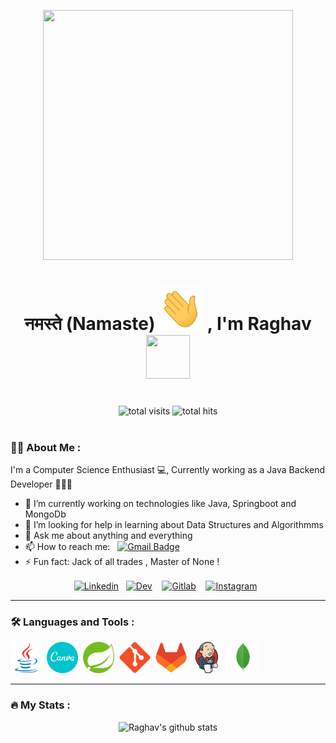 <p align="Center" ><img src="https://octodex.github.com/images/daftpunktocat-thomas.gif" height="400px" width ="400px"></p>


<h1 align="Center">  नमस्ते (Namaste) <img src="https://raw.githubusercontent.com/ABSphreak/ABSphreak/master/gifs/Hi.gif" height ="70 px" width="70px"/> , I'm Raghav <img src="https://media.giphy.com/media/WUlplcMpOCEmTGBtBW/giphy.gif" height ="70px" width= "70px">  </h1>
<br>
<div align = "center" > <img src="https://komarev.com/ghpvc/?username=raghav-byte" alt="total visits" /> 
<img src="http://hits.dwyl.com/Raghav-byte/Raghav-byte.svg" alt="total hits" /> </div>
<br>

### 👨‍💻 About Me :
I'm a Computer Science Enthusiast  💻, Currently working as a Java Backend Developer 👨🏻‍💻
- 🌱 I’m currently working on technologies like Java, Springboot and MongoDb
- 🤔 I’m looking for help in learning about Data Structures and Algorithmms
- 💬 Ask me about anything and everything 
- 📫 How to reach me: &nbsp;&nbsp;[![Gmail Badge](https://img.shields.io/badge/Gmail-D14836?style=for-the-badge&logo=gmail&logoColor=white&link=mailto:shuklaraghav321.com)](mailto:shuklaraghav321@gmail.com)
- ⚡ Fun fact: Jack of all trades , Master of None ! 

<div align="center">
<span><a href="https://www.linkedin.com/in/raghav-byte/" target="_blank"><img align="center" src="https://img.shields.io/badge/LinkedIn-0077B5?style=for-the-badge&logo=linkedin&logoColor=white" alt="Linkedin" /></a>&nbsp;&nbsp;
</span>
<span><a href="https://dev.to/raghavbyte" target="_blank" style="position:relative"><img align="center" src="https://img.shields.io/badge/dev.to-0A0A0A?style=for-the-badge&logo=devdotto&logoColor=white" alt="Dev" /></a> &nbsp;&nbsp;
</span>
<span><a href="https://git.letsmobility.com/raghav_shukla" target="_blank"><img align="center" src="https://img.shields.io/badge/GitLab-330F63?style=for-the-badge&logo=gitlab&logoColor=white" alt="Gitlab"  /></a> &nbsp;&nbsp;
</span>
<span><a href="https://instagram.com/raghav_shukl" target="_blank"><img align="center" src="https://img.shields.io/badge/Instagram-E4405F?style=for-the-badge&logo=instagram&logoColor=white" alt="Instagram" /></a>&nbsp;&nbsp;
</span>
</div>
<hr>

### 🛠️ Languages and Tools :
<div>
<img src="https://github.com/devicons/devicon/blob/master/icons/java/java-original.svg" title="Java" alt="Java" width="50" height="50width="50" height="50""/>&nbsp;
<img src="https://github.com/devicons/devicon/blob/master/icons/canva/canva-original.svg" title="Java" alt="Java" width="50" height="50"/>&nbsp;
<img src="https://github.com/devicons/devicon/blob/master/icons/spring/spring-original.svg" title="Java" alt="Java" width="50" height="50"/>&nbsp;
<img src="https://github.com/devicons/devicon/blob/master/icons/git/git-original.svg" title="Java" alt="Java" width="50" height="50"/>&nbsp;
<img src="https://github.com/devicons/devicon/blob/master/icons/gitlab/gitlab-original.svg" title="Java" alt="Java" width="50" height="50"/>&nbsp;
<img src="https://github.com/devicons/devicon/blob/master/icons/jenkins/jenkins-original.svg" title="Java" alt="Java" width="50" height="50"/>&nbsp;
<img src="https://github.com/devicons/devicon/blob/master/icons/mongodb/mongodb-original.svg" title="Java" alt="Java" width="50" height="50"/>&nbsp;
</div>

<hr> 

### 🔥 My Stats :
<p align="center" >
<img alt="Raghav's github stats" src="https://github-readme-stats.vercel.app/api?username=Raghav-byte&&count_private=true&show_owner=true&show_icons=true&theme=dark"> </p>

<!--
https://shields.io/ for all the badges
[![HitCount](http://hits.dwyl.com/Raghav-byte/Raghav-byte.svg)](http://hits.dwyl.com/Raghav-byte/Raghav-byte)
⭐️ From [Raghav-byte](https://github.com/Raghav-byte)
<a href="https://sourcerer.io/Raghav-byte">Check more about me here 🌟 </a>
- 🔭 I’m currently working on taking rest
- - 👯 I’m looking to collaborate on Cpp projects and Basic Web Dev stuff

<a href="https://twitter.com/_raghavit" target="_blank"><img align="center" src="https://cdn.jsdelivr.net/npm/simple-icons@3.0.1/icons/twitter.svg" alt="@_raghavit" height="25" width="25" /></a>&nbsp;&nbsp;


-->

